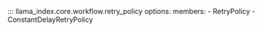 ::: llama_index.core.workflow.retry_policy
    options:
      members:
        - RetryPolicy
        - ConstantDelayRetryPolicy
